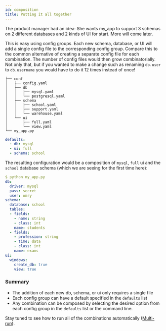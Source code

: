 ```yaml
---
id: composition
title: Putting it all together
---
```


The product manager had an idea:
She wants my_app to support 3 schemas on 2 different databases and 2 kinds of UI for start. More will come later.

This is easy using config groups.  Each new schema, database, or UI will add a single config file to the corresponding 
config group.
Compare this to the common alternative of creating a separate config file for each combination.
The number of config files would then grow combinatorially.
Not only that, but if you wanted to make a change such as renaming `db.user` to `db.username` you would have to do it
 12 times instead of once!

``` text title="Directory layout"
├── conf
│   ├── config.yaml
│   ├── db
│   │   ├── mysql.yaml
│   │   └── postgresql.yaml
│   ├── schema
│   │   ├── school.yaml
│   │   ├── support.yaml
│   │   └── warehouse.yaml
│   └── ui
│       ├── full.yaml
│       └── view.yaml
└── my_app.py
```

```yaml title="config.yaml"
defaults:
  - db: mysql
  - ui: full
  - schema: school
```

The resulting configuration would be a composition of `mysql`, `full` ui and the `school` database schema (which we are seeing for the first time here):
```yaml
$ python my_app.py
db:
  driver: mysql
  pass: secret
  user: omry
schema:
  database: school
  tables:
  - fields:
    - name: string
    - class: int
    name: students
  - fields:
    - profession: string
    - time: data
    - class: int
    name: exams
ui:
  windows:
    create_db: true
    view: true
```

### Summary
 - The addition of each new db, schema, or ui only requires a single file
 - Each config group can have a default specified in the `defaults` list
 - Any combination can be composed by selecting the desired option from each config group in the `defaults` list or the command line.

Stay tuned to see how to run all of the combinations automatically ([Multi-run](/tutorials/basic/6_multirun.md)).
